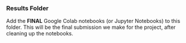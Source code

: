 ### Results Folder

Add the **FINAL** Google Colab notebooks (or Jupyter Notebooks) to this folder. This will be the final submission we make for the project, after cleaning up the notebooks. 
